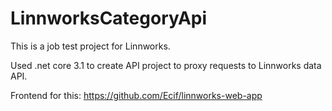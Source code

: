 # LinnworksCategoryApi

This is a job test project for Linnworks. 

Used .net core 3.1 to create API project to proxy requests to Linnworks data API. 

Frontend for this: https://github.com/Ecif/linnworks-web-app
